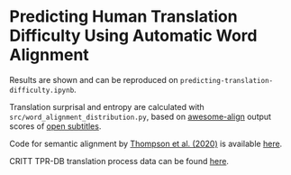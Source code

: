 # Predicting Human Translation Difficulty Using Automatic Word Alignment

Results are shown and can be reproduced on `predicting-translation-difficulty.ipynb`.

Translation surprisal and entropy are calculated with `src/word_alignment_distribution.py`,
based on [awesome-align](https://github.com/neulab/awesome-align) 
output scores of [open subtitles](https://opus.nlpl.eu/OpenSubtitles-v2018.php).

Code for semantic alignment by [Thompson et al. (2020)](https://par.nsf.gov/servlets/purl/10213620) is available 
[here](https://osf.io/tngba/).  

CRITT TPR-DB translation process data can be found [here](https://sites.google.com/site/centretranslationinnovation/tpr-db/public-studies).
